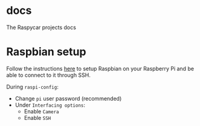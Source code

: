 # docs
The Raspycar projects docs

# Raspbian setup

Follow the instructions [here](https://desertbot.io/blog/setup-pi-zero-w-headless-wifi) to setup Raspbian on your Raspberry Pi and be able to connect to it through SSH.

During `raspi-config`:

- Change `pi` user password (recommended)
- Under `Interfacing options`:
  - Enable `Camera`
  - Enable `SSH`
